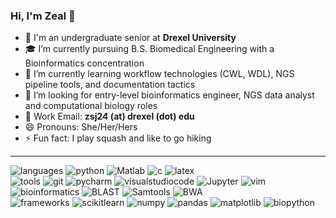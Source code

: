 ### Hi, I'm Zeal 👋

<!--
**zealjinwala/zealjinwala** is a ✨ _special_ ✨ repository because its `README.md` (this file) appears on your GitHub profile.
-->

- 🐉 I'm an undergraduate senior at **Drexel University**<br/>
- 🎓 I’m currently pursuing B.S. Biomedical Engineering with a Bioinformatics concentration
- 🌱 I’m currently learning workflow technologies (CWL, WDL), NGS pipeline tools, and documentation tactics
- 👯 I’m looking for entry-level bioinformatics engineer, NGS data analyst and computational biology roles
- 📧 Work Email: **zsj24 (at) drexel (dot) edu**
- 😄 Pronouns: She/Her/Hers
- ⚡ Fun fact: I play squash and like to go hiking

----

![languages](https://img.shields.io/static/v1?label=&message=languages:&color=c0c0c0&style=flat-square)
![python](https://img.shields.io/static/v1?logo=python&label=&message=python&color=111&logoColor=AAA&style=flat-square&link=)
![Matlab](https://img.shields.io/static/v1?logo=Matlab&label=&message=Matlab&color=111&logoColor=AAA&style=flat-square&link=)
![c](https://img.shields.io/static/v1?logo=C&label=&message=C&color=111&logoColor=AAA&style=flat-square&link=)
![latex](https://img.shields.io/static/v1?logo=latex&label=&message=latex&color=111&logoColor=AAA&style=flat-square&link=)
<br/>
![tools](https://img.shields.io/static/v1?label=&message=tools:&color=c0c0c0&style=flat-square)
![git](https://img.shields.io/static/v1?logo=git&label=&message=git&color=111&logoColor=AAA&style=flat-square)
![pycharm](https://img.shields.io/static/v1?logo=pycharm&label=&message=pycharm&color=111&logoColor=AAA&style=flat-square)
![visualstudiocode](https://img.shields.io/static/v1?logo=visualstudiocode&label=&message=vscode&color=111&logoColor=AAA&style=flat-square)
![Jupyter](https://img.shields.io/static/v1?logo=jupyter&label=&message=jupyter&color=111&logoColor=AAA&style=flat-square)
![vim](https://img.shields.io/static/v1?logo=vim&label=&message=vim&color=111&logoColor=AAA&style=flat-square)
<br/>
![bioinformatics](https://img.shields.io/badge/-bioinformatics-lightgrey)
![BLAST](https://img.shields.io/static/v1?logo=git&label=&message=git&color=111&logoColor=AAA&style=flat-square)
![Samtools](https://img.shields.io/static/v1?logo=pycharm&label=&message=pycharm&color=111&logoColor=AAA&style=flat-square)
![BWA](https://img.shields.io/static/v1?logo=visualstudiocode&label=&message=vscode&color=111&logoColor=AAA&style=flat-square)
<br/>
![frameworks](https://img.shields.io/static/v1?label=&message=frameworks%2Flibraries:&color=c0c0c0&style=flat-square)
![scikitlearn](https://img.shields.io/static/v1?logo=scikitlearn&label=&message=scikitlearn&color=111&logoColor=AAA&style=flat-square)
![numpy](https://img.shields.io/static/v1?logo=numpy&label=&message=numpy&color=111&logoColor=AAA&style=flat-square)
![pandas](https://img.shields.io/static/v1?logo=pandas&label=&message=pandas&color=111&logoColor=AAA&style=flat-square)
![matplotlib](https://img.shields.io/static/v1?logo=matplotlib&label=&message=matplotlib&color=111&logoColor=AAA&style=flat-square)
![biopython](https://img.shields.io/static/v1?logo=biopython&label=&message=biopython&color=111&logoColor=AAA&style=flat-square)


